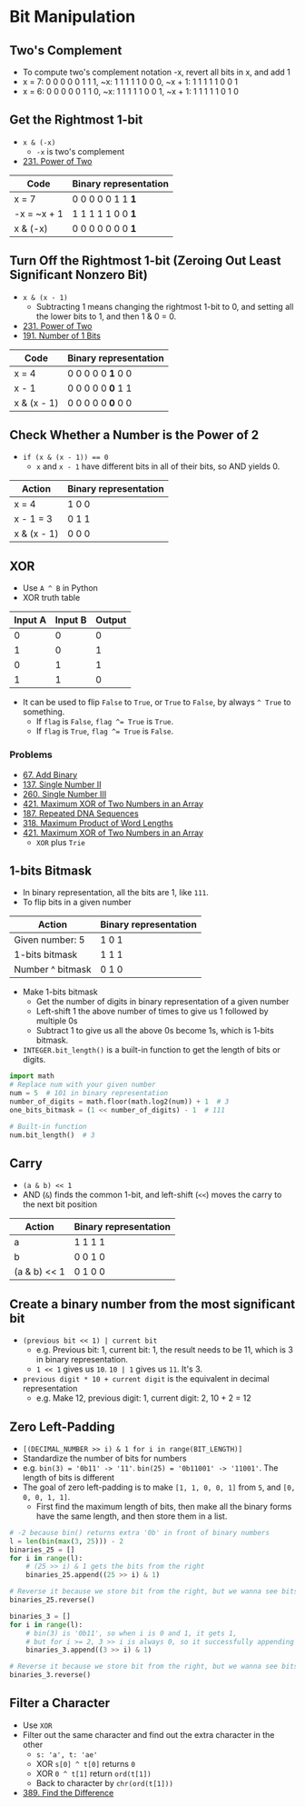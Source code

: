 # Bit Manipulation

## Two's Complement

- To compute two's complement notation -x, revert all bits in x, and add 1
- x = 7: 0 0 0 0 0 1 1 1, ~x: 1 1 1 1 1 0 0 0, ~x + 1: 1 1 1 1 1 0 0 1
- x = 6: 0 0 0 0 0 1 1 0, ~x: 1 1 1 1 1 0 0 1, ~x + 1: 1 1 1 1 1 0 1 0

## Get the Rightmost 1-bit

- `x & (-x)`
  - `-x` is two's complement
- [231. Power of Two](https://leetcode.com/problems/power-of-two/)

| Code | Binary representation |
|------|-----------------------|
| x = 7 | 0 0 0 0 0 1 1 **1** |
| -x = ~x + 1 | 1 1 1 1 1 0 0 **1** |
| x & (-x) | 0 0 0 0 0 0 0 **1** |

## Turn Off the Rightmost 1-bit (Zeroing Out Least Significant Nonzero Bit)

- `x & (x - 1)`
  - Subtracting 1 means changing the rightmost 1-bit to 0, and setting all the lower bits to 1, and then 1 & 0 = 0.
- [231. Power of Two](https://leetcode.com/problems/power-of-two/)
- [191. Number of 1 Bits](https://leetcode.com/problems/number-of-1-bits/)

| Code | Binary representation |
|------|-----------------------|
| x = 4 | 0 0 0 0 0 **1** 0 0 |
| x - 1 | 0 0 0 0 0 **0** 1 1 |
| x & (x - 1) | 0 0 0 0 0 **0** 0 0 |

## Check Whether a Number is the Power of 2

- `if (x & (x - 1)) == 0`
  - `x` and `x - 1` have different bits in all of their bits, so AND yields 0.

| Action | Binary representation |
|--------|-----------------------|
| x = 4 | 1 0 0 |
| x - 1 = 3 | 0 1 1 |
| x & (x - 1) | 0 0 0 |

## XOR

- Use `A ^ B` in Python
- XOR truth table

| Input A | Input B | Output |
|---------|---------|--------|
| 0 | 0 | 0 |
| 1 | 0 | 1 |
| 0 | 1 | 1 |
| 1 | 1 | 0 |

- It can be used to flip `False` to `True`, or `True` to `False`, by always `^ True` to something.
  - If `flag` is `False`, `flag ^= True` is `True`.
  - If `flag` is `True`, `flag ^= True` is `False`. 

### Problems

- [67. Add Binary](https://leetcode.com/problems/add-binary/)
- [137. Single Number II](https://leetcode.com/problems/single-number-ii/)
- [260. Single Number III](https://leetcode.com/problems/single-number-iii/)
- [421. Maximum XOR of Two Numbers in an Array](https://leetcode.com/problems/maximum-xor-of-two-numbers-in-an-array/)
- [187. Repeated DNA Sequences](https://leetcode.com/problems/repeated-dna-sequences/)
- [318. Maximum Product of Word Lengths](https://leetcode.com/problems/maximum-product-of-word-lengths/)
- [421. Maximum XOR of Two Numbers in an Array](https://leetcode.com/problems/maximum-xor-of-two-numbers-in-an-array/)
  - `XOR` plus `Trie`

## 1-bits Bitmask

- In binary representation, all the bits are 1, like `111`.
- To flip bits in a given number

| Action | Binary representation |
|--------|-----------------------|
| Given number: 5 | 1 0 1 |
| 1-bits bitmask | 1 1 1 |
| Number ^ bitmask | 0 1 0 |

- Make 1-bits bitmask
  - Get the number of digits in binary representation of a given number
  - Left-shift 1 the above number of times to give us 1 followed by multiple 0s
  - Subtract 1 to give us all the above 0s become 1s, which is 1-bits bitmask.
- `INTEGER.bit_length()` is a built-in function to get the length of bits or digits.

```python
import math
# Replace num with your given number
num = 5  # 101 in binary representation
number_of_digits = math.floor(math.log2(num)) + 1  # 3
one_bits_bitmask = (1 << number_of_digits) - 1  # 111

# Built-in function
num.bit_length()  # 3
```

## Carry

- `(a & b) << 1`
- AND (`&`) finds the common 1-bit, and left-shift (`<<`) moves the carry to the next bit position

| Action | Binary representation |
|--------|-----------------------|
| a | 1 1 1 1 |
| b | 0 0 1 0 |
| (a & b) << 1| 0 1 0 0 |

## Create a binary number from the most significant bit

- `(previous bit << 1) | current bit`
  - e.g. Previous bit: 1, current bit: 1, the result needs to be 11, which is 3 in binary representation.
  - `1 << 1` gives us `10`. `10 | 1` gives us `11`. It's 3.
- `previous digit * 10 + current digit` is the equivalent in decimal representation
  - e.g. Make 12, previous digit: 1, current digit: 2, 10 + 2 = 12

## Zero Left-Padding

- `[(DECIMAL_NUMBER >> i) & 1 for i in range(BIT_LENGTH)]`
- Standardize the number of bits for numbers
- e.g. `bin(3) = '0b11' -> '11'`. `bin(25) = '0b11001' -> '11001'`. The length of bits is different
- The goal of zero left-padding is to make `[1, 1, 0, 0, 1]` from `5`, and `[0, 0, 0, 1, 1]`.
  - First find the maximum length of bits, then make all the binary forms have the same length, and then store them in a
    list.

```python
# -2 because bin() returns extra '0b' in front of binary numbers
l = len(bin(max(3, 25))) - 2
binaries_25 = []
for i in range(l):
    # (25 >> i) & 1 gets the bits from the right
    binaries_25.append((25 >> i) & 1)

# Reverse it because we store bit from the right, but we wanna see bits from the left
binaries_25.reverse()

binaries_3 = []
for i in range(l):
    # bin(3) is '0b11', so when i is 0 and 1, it gets 1,
    # but for i >= 2, 3 >> i is always 0, so it successfully appending additional 0s for length l
    binaries_3.append((3 >> i) & 1)

# Reverse it because we store bit from the right, but we wanna see bits from the left
binaries_3.reverse()
```

## Filter a Character

- Use `XOR`
- Filter out the same character and find out the extra character in the other
  - `s: 'a', t: 'ae'`
  - XOR `s[0] ^ t[0]` returns `0`
  - XOR `0 ^ t[1]` return `ord(t[1])`
  - Back to character by `chr(ord(t[1]))`
- [389. Find the Difference](https://leetcode.com/problems/find-the-difference/)